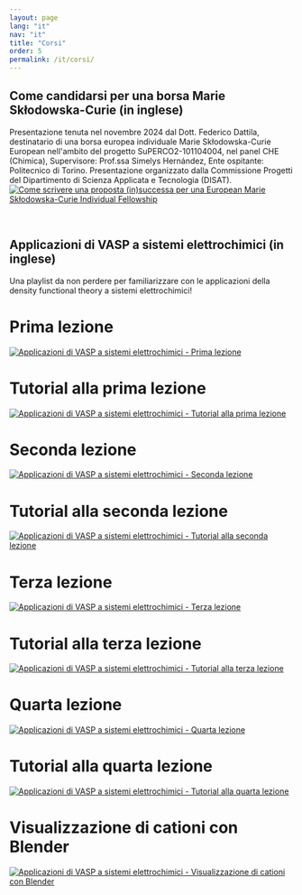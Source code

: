 ```yaml
---
layout: page
lang: "it"
nav: "it"
title: "Corsi"
order: 5
permalink: /it/corsi/
---
```


## Come candidarsi per una borsa Marie Skłodowska-Curie (in inglese)  
Presentazione tenuta nel novembre 2024 dal Dott. Federico Dattila, destinatario di una borsa europea individuale Marie Skłodowska-Curie European nell'ambito del progetto SuPERCO2-101104004, nel panel CHE (Chimica), Supervisore: Prof.ssa Simelys Hernández, Ente ospitante: Politecnico di Torino. Presentazione organizzato dalla Commissione Progetti del Dipartimento di Scienza Applicata e Tecnologia (DISAT).  
[![Come scrivere una proposta (in)successa per una European Marie Skłodowska-Curie Individual Fellowship](https://img.youtube.com/vi/-o8AXdn4K08/0.jpg)](https://youtu.be/-o8AXdn4K08?si=DraUOq76fBGCMbh1)

<br>

## Applicazioni di VASP a sistemi elettrochimici (in inglese)  
Una playlist da non perdere per familiarizzare con le applicazioni della density functional theory a sistemi elettrochimici!

# Prima lezione  
[![Applicazioni di VASP a sistemi elettrochimici - Prima lezione](https://img.youtube.com/vi/GdaA8y2l-hw/0.jpg)](https://www.youtube.com/watch?v=GdaA8y2l-hw)  
# Tutorial alla prima lezione  
[![Applicazioni di VASP a sistemi elettrochimici - Tutorial alla prima lezione](https://img.youtube.com/vi/iMPbEImDGlg/0.jpg)](https://www.youtube.com/watch?v=iMPbEImDGlg)  
# Seconda lezione  
[![Applicazioni di VASP a sistemi elettrochimici - Seconda lezione](https://img.youtube.com/vi/ZLqVEVwZmkY/0.jpg)](https://www.youtube.com/watch?v=ZLqVEVwZmkY)  
# Tutorial alla seconda lezione  
[![Applicazioni di VASP a sistemi elettrochimici - Tutorial alla seconda lezione](https://img.youtube.com/vi/YyuFrppO_9g/0.jpg)](https://www.youtube.com/watch?v=YyuFrppO_9g)  
# Terza lezione  
[![Applicazioni di VASP a sistemi elettrochimici - Terza lezione](https://img.youtube.com/vi/aV_dNwFq7QE/0.jpg)](https://www.youtube.com/watch?v=aV_dNwFq7QE)  
# Tutorial alla terza lezione  
[![Applicazioni di VASP a sistemi elettrochimici - Tutorial alla terza lezione](https://img.youtube.com/vi/mxQ14gX_C0Y/0.jpg)](https://www.youtube.com/watch?v=mxQ14gX_C0Y)  
# Quarta lezione  
[![Applicazioni di VASP a sistemi elettrochimici - Quarta lezione](https://img.youtube.com/vi/xY1oFCHlyVU/0.jpg)](https://www.youtube.com/watch?v=xY1oFCHlyVU)  
# Tutorial alla quarta lezione  
[![Applicazioni di VASP a sistemi elettrochimici - Tutorial alla quarta lezione](https://img.youtube.com/vi/YFmBUJ3FHQI/0.jpg)](https://www.youtube.com/watch?v=YFmBUJ3FHQI)  
# Visualizzazione di cationi con Blender  
[![Applicazioni di VASP a sistemi elettrochimici - Visualizzazione di cationi con Blender](https://img.youtube.com/vi/ot9JmNC-UpE/0.jpg)](https://www.youtube.com/watch?v=ot9JmNC-UpE)
